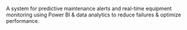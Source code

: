 
A system for predictive maintenance alerts and real-time equipment monitoring using Power BI & data analytics to reduce failures & optimize performance.
